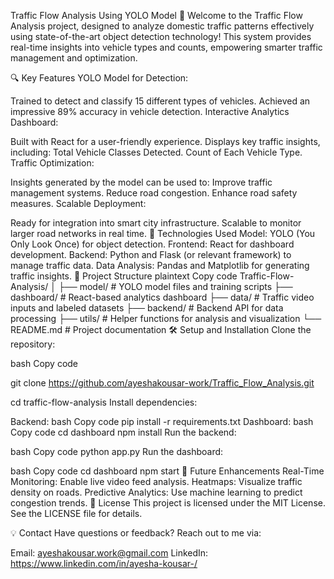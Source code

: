 

Traffic Flow Analysis Using YOLO Model 🚦
Welcome to the Traffic Flow Analysis project, designed to analyze domestic traffic patterns effectively using state-of-the-art object detection technology! This system provides real-time insights into vehicle types and counts, empowering smarter traffic management and optimization.

🔍 Key Features
YOLO Model for Detection:

Trained to detect and classify 15 different types of vehicles.
Achieved an impressive 89% accuracy in vehicle detection.
Interactive Analytics Dashboard:

Built with React for a user-friendly experience.
Displays key traffic insights, including:
Total Vehicle Classes Detected.
Count of Each Vehicle Type.
Traffic Optimization:

Insights generated by the model can be used to:
Improve traffic management systems.
Reduce road congestion.
Enhance road safety measures.
Scalable Deployment:

Ready for integration into smart city infrastructure.
Scalable to monitor larger road networks in real time.
🚀 Technologies Used
Model: YOLO (You Only Look Once) for object detection.
Frontend: React for dashboard development.
Backend: Python and Flask (or relevant framework) to manage traffic data.
Data Analysis: Pandas and Matplotlib for generating traffic insights.
📂 Project Structure
plaintext
Copy code
Traffic-Flow-Analysis/
│
├── model/                     # YOLO model files and training scripts
├── dashboard/                 # React-based analytics dashboard
├── data/                      # Traffic video inputs and labeled datasets
├── backend/                   # Backend API for data processing
├── utils/                     # Helper functions for analysis and visualization
└── README.md                  # Project documentation
🛠️ Setup and Installation
Clone the repository:

bash
Copy code

git clone https://github.com/ayeshakousar-work/Traffic_Flow_Analysis.git

cd traffic-flow-analysis
Install dependencies:

Backend:
bash
Copy code
pip install -r requirements.txt
Dashboard:
bash
Copy code
cd dashboard
npm install
Run the backend:

bash
Copy code
python app.py
Run the dashboard:

bash
Copy code
cd dashboard
npm start
🎯 Future Enhancements
Real-Time Monitoring: Enable live video feed analysis.
Heatmaps: Visualize traffic density on roads.
Predictive Analytics: Use machine learning to predict congestion trends.
📜 License
This project is licensed under the MIT License. See the LICENSE file for details.

💡 Contact
Have questions or feedback? Reach out to me via:

Email: ayeshakousar.work@gmail.com
LinkedIn: https://www.linkedin.com/in/ayesha-kousar-/
